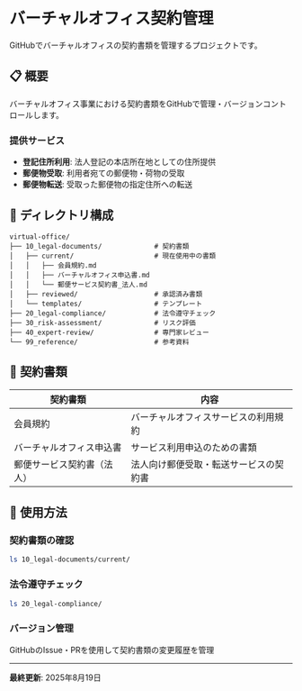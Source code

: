 # バーチャルオフィス契約管理

GitHubでバーチャルオフィスの契約書類を管理するプロジェクトです。

## 📋 概要

バーチャルオフィス事業における契約書類をGitHubで管理・バージョンコントロールします。

### 提供サービス
- **登記住所利用**: 法人登記の本店所在地としての住所提供
- **郵便物受取**: 利用者宛ての郵便物・荷物の受取
- **郵便物転送**: 受取った郵便物の指定住所への転送

## 📁 ディレクトリ構成

```
virtual-office/
├── 10_legal-documents/             # 契約書類
│   ├── current/                    # 現在使用中の書類
│   │   ├── 会員規約.md
│   │   ├── バーチャルオフィス申込書.md
│   │   └── 郵便サービス契約書_法人.md
│   ├── reviewed/                   # 承認済み書類
│   └── templates/                  # テンプレート
├── 20_legal-compliance/            # 法令遵守チェック
├── 30_risk-assessment/             # リスク評価
├── 40_expert-review/               # 専門家レビュー
└── 99_reference/                   # 参考資料
```

## 📄 契約書類

| 契約書類 | 内容 |
|---------|------|
| 会員規約 | バーチャルオフィスサービスの利用規約 |
| バーチャルオフィス申込書 | サービス利用申込のための書類 |
| 郵便サービス契約書（法人） | 法人向け郵便受取・転送サービスの契約書 |

## 🔧 使用方法

### 契約書類の確認
```bash
ls 10_legal-documents/current/
```

### 法令遵守チェック
```bash
ls 20_legal-compliance/
```

### バージョン管理
GitHubのIssue・PRを使用して契約書類の変更履歴を管理

---

**最終更新**: 2025年8月19日